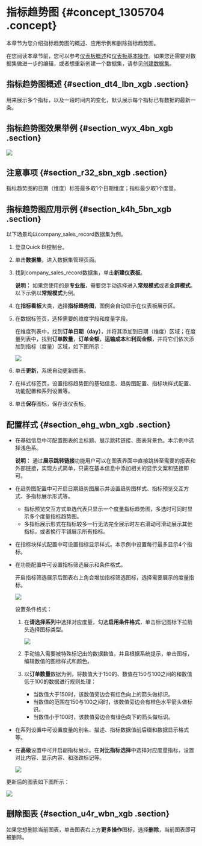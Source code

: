 # 指标趋势图 {#concept_1305704 .concept}

本章节为您介绍指标趋势图的概述、应用示例和删除指标趋势图。

在您阅读本章节前，您可以参考[仪表板概述](cn.zh-CN/用户指南/仪表板制作/仪表板概述.md#)和[仪表板基本操作](cn.zh-CN/用户指南/仪表板制作/仪表板基本操作/仪表板基本操作概述.md#)。如果您还需要对数据集做进一步的编辑，或者想重新创建一个数据集，请参见[创建数据集](cn.zh-CN/用户指南/数据建模/管理数据集/创建数据集.md#)。

## 指标趋势图概述 {#section_dt4_lbn_xgb .section}

用来展示多个指标，以及一段时间内的变化，默认展示每个指标已有数据的最新一条。

## 指标趋势图效果举例 {#section_wyx_4bn_xgb .section}

![](http://static-aliyun-doc.oss-cn-hangzhou.aliyuncs.com/assets/img/1040955/156526338254251_zh-CN.png)

## 注意事项 {#section_r32_sbn_xgb .section}

指标趋势图的日期（维度）标签最多取1个日期维度；指标最少取1个度量。

## 指标趋势图应用示例 {#section_k4h_5bn_xgb .section}

以下场景均以company\_sales\_record数据集为例。

1.  登录Quick BI控制台。
2.  单击**数据集**，进入数据集管理页面。
3.  找到company\_sales\_record数据集，单击**新建仪表板**。

    **说明：** 如果您使用的是**专业版**，需要您手动选择进入**常规模式**或者**全屏模式**。以下示例以**常规模式**为例。

4.  在**指标看板**大类，选择**指标趋势图**，图例会自动显示在仪表板展示区。
5.  在数据标签页，选择需要的维度字段和度量字段。

    在维度列表中，找到**订单日期（day）**，并将其添加到日期（维度）区域；在度量列表中，找到**订单数量**，**订单金额**，**运输成本**和**利润金额**，并将它们依次添加到指标（度量）区域，如下图所示：

    ![](http://static-aliyun-doc.oss-cn-hangzhou.aliyuncs.com/assets/img/1040955/156526338354230_zh-CN.png)

6.  单击**更新**，系统自动更新图表。
7.  在样式标签页，设置指标趋势图的基础信息、趋势图配置、指标块样式配置、功能配置和系列设置等。
8.  单击**保存**图标，保存该仪表板。

## 配置样式 {#section_ehg_wbn_xgb .section}

-   在基础信息中可配置图表的主标题、展示跳转链接、图表背景色。本示例中选择浅色系。

    **说明：** 通过**展示跳转链接**功能用户可以在图表界面中直接跳转至需要的报表和外部链接，实现方式简单，只需在基本信息中添加相关的显示文案和链接即可。

-   在趋势图配置中可开启日期趋势图展示并设置趋势图样式、指标预览交互方式、多指标展示形式等。
    -   指标预览交互方式单选代表只显示一个度量指标趋势图，多选时可同时显示多个度量指标趋势图。
    -   多指标展示形式在指标较多一行无法完全展示时左右滑动可滑动展示其他指标，或者换行平铺展示所有指标。
-   在指标块样式配置中可设置指标显示样式。本示例中设置每行最多显示4个指标。
-   在功能配置中可设置指标筛选展示和条件格式。

    开启指标筛选展示后图表右上角会增加指标筛选图标，选择需要展示的度量指标。

    ![](http://static-aliyun-doc.oss-cn-hangzhou.aliyuncs.com/assets/img/1040955/156526338354239_zh-CN.png)

    设置条件格式：

    1.  在**请选择系列**中选择对应度量，勾选**启用条件格式**，单击标记图标下拉箭头选择图标类型。

        ![](http://static-aliyun-doc.oss-cn-hangzhou.aliyuncs.com/assets/img/1040955/156526338354240_zh-CN.png)

    2.  手动输入需要被特殊标记出的数据数值，并且根据系统提示，单击图标，编辑数值的图标样式和颜色。
    3.  以**订单数量**数据为例，将数值大于150的、数值在150与100之间的和数值低于100的数据进行规则处理：
        -   当数值大于150时，该数值旁边会有红色向上的箭头做标识。
        -   当数值的范围在150与100之间时，该数值旁边会有橙色水平箭头做标识。
        -   当数值小于100时，该数值旁边会有绿色向下的箭头做标识。
-   在系列设置中可设置度量的别名、描述、指标数据值前后缀和数据显示格式等。
-   在**高级**设置中可开启副指标展示。在**对比指标选择**中选择对应度量指标，设置对比内容、显示内容、和涨跌标记等。

    ![](http://static-aliyun-doc.oss-cn-hangzhou.aliyuncs.com/assets/img/1040955/156526338354245_zh-CN.png)


更新后的图表如下图所示：

![](http://static-aliyun-doc.oss-cn-hangzhou.aliyuncs.com/assets/img/1040955/156526338454249_zh-CN.png)

## 删除图表 {#section_u4r_wbn_xgb .section}

如果您想删除当前图表，单击图表右上方**更多操作**图标，选择**删除**，当前图表即可被删除。


